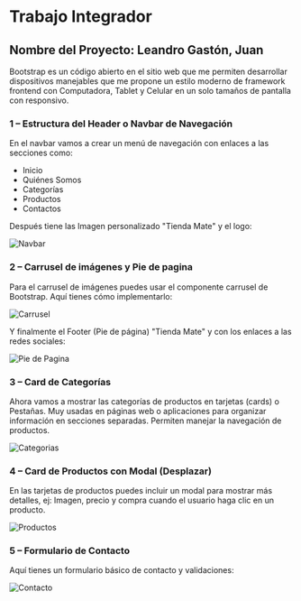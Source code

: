# Trabajo Integrador

## Nombre del Proyecto: Leandro Gastón, Juan

Bootstrap es un código abierto en el sitio web que me permiten desarrollar dispositivos manejables que me propone un estilo moderno de framework frontend  con Computadora, Tablet y Celular en un solo tamaños de pantalla con responsivo.

### 1 – Estructura del Header o Navbar de Navegación

En el navbar vamos a crear un menú de navegación con enlaces a las secciones como:
- Inicio
- Quiénes Somos
- Categorías
- Productos
- Contactos

Después tiene las Imagen personalizado "Tienda Mate" y el logo: 

![Navbar](https://i.postimg.cc/Prxxp7NB/1.png)

### 2 – Carrusel de imágenes y Pie de pagina

Para el carrusel de imágenes puedes usar el componente carrusel de Bootstrap. Aquí tienes cómo implementarlo:

![Carrusel](https://i.postimg.cc/QxhFt9jY/2.png)

Y finalmente el Footer (Pie de página) "Tienda Mate" y con los enlaces a las redes sociales:

![Pie de Pagina](https://i.postimg.cc/D0ymxHpk/3.png)

### 3 – Card de Categorías

Ahora vamos a mostrar las categorías de productos en tarjetas (cards) o Pestañas. Muy usadas en páginas web o aplicaciones para organizar información en secciones separadas. Permiten manejar la navegación de productos.

![Categorias](https://i.postimg.cc/zDScW61D/4.png)

### 4 – Card de Productos con Modal (Desplazar)

En las tarjetas de productos puedes incluir un modal para mostrar más detalles, ej: Imagen, precio y compra cuando el usuario haga clic en un producto.

![Productos](https://i.postimg.cc/FRcXMjWF/5.png)

### 5 – Formulario de Contacto

Aquí tienes un formulario básico de contacto y validaciones:

![Contacto](https://i.postimg.cc/k48zD7d7/6.png)
